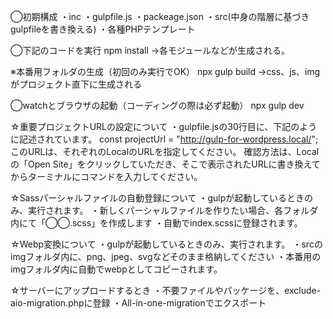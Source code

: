 ◯初期構成
・inc
・gulpfile.js
・packeage.json
・src(中身の階層に基づきgulpfileを書き換える)
・各種PHPテンプレート

◯下記のコードを実行
npm install
→各モジュールなどが生成される。

※本番用フォルダの生成（初回のみ実行でOK）
npx gulp build
→css、js、imgがプロジェクト直下に生成される

◯watchとブラウザの起動（コーディングの際は必ず起動）
npx gulp dev

☆重要プロジェクトURLの設定について
・gulpfile.jsの30行目に、下記のように記述されています。
const projectUrl = "http://gulp-for-wordpress.local/";
このURLは、それぞれのLocalのURLを指定してください。
確認方法は、Localの「Open Site」をクリックしていただき、そこで表示されたURLに書き換えてからターミナルにコマンドを入力してください。

☆Sassパーシャルファイルの自動登録について
・gulpが起動しているときのみ、実行されます。
・新しくパーシャルファイルを作りたい場合、各フォルダ内にて「◯◯.scss」を作成します
・自動でindex.scssに登録されます。

☆Webp変換について
・gulpが起動しているときのみ、実行されます。
・srcのimgフォルダ内に、png、jpeg、svgなどそのまま格納してください
・本番用のimgフォルダ内に自動でwebpとしてコピーされます。

☆サーバーにアップロードするとき
・不要ファイルやパッケージを、exclude-aio-migration.phpに登録
・All-in-one-migrationでエクスポート